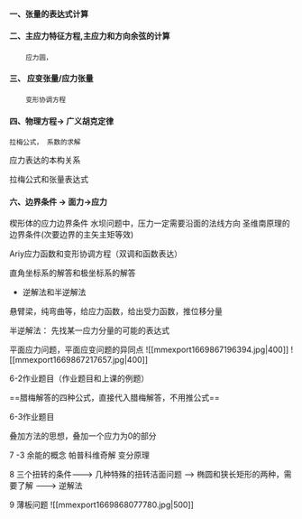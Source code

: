 #### 一、张量的表达式计算

#### 二、主应力特征方程,主应力和方向余弦的计算
		应力圆，

#### 三、 应变张量/应力张量
		变形协调方程

#### 四、物理方程-> 广义胡克定律
	拉梅公式， 系数的求解

应力表达的本构关系

拉梅公式和张量表达式

#### 六、边界条件 -> 面力->应力 
楔形体的应力边界条件
水坝问题中，压力一定需要沿面的法线方向
圣维南原理的边界条件(次要边界的主矢主矩等效)

Ariy应力函数和变形协调方程（双调和函数表达）

直角坐标系的解答和极坐标系的解答
-  逆解法和半逆解法

悬臂梁，纯弯曲等，给应力函数，给出受力函数，推位移分量

半逆解法： 
	先找某一应力分量的可能的表达式

平面应力问题，平面应变问题的异同点
![[mmexport1669867196394.jpg|400]]
![[mmexport1669867217657.jpg|400]]

6-2作业题目（作业题目和上课的例题）


==腊梅解答的四种公式，直接代入腊梅解答，不用推公式==


6-3作业题目

叠加方法的思想，叠加一个应力为0的部分

7 -3
余能的概念
帕普科维奇解
变分原理

8
三个扭转的条件---> 几种特殊的扭转洁面问题
——> 椭圆和狭长矩形的两种，需要了解  ---> 逆解法

9 薄板问题
![[mmexport1669868077780.jpg|500]]